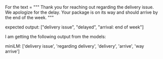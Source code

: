 For the text = """
Thank you for reaching out regarding the delivery issue. We apologize for the delay.
Your package is on its way and should arrive by the end of the week.
"""

expected output: ["delivery issue", "delayed", "arrival: end of week"]


I am getting the following output from the models:

miniLM: ['delivery issue', 'regarding delivery', 'delivery', 'arrive', 'way arrive']


